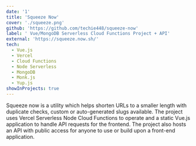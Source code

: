 ```yaml
---
date: '1'
title: 'Squeeze Now'
cover: './squeeze.png'
github: 'https://github.com/techie448/squeeze-now'
label: ' Vue/MongoDB Serverless Cloud Functions Project + API'
external: 'https://squeeze.now.sh/'
tech:
  - Vue.js
  - Vercel
  - Cloud Functions
  - Node Serverless
  - MongoDB
  - Monk.js
  - Yup.js
showInProjects: true
---
```


Squeeze now is a utility which helps shorten URLs to a smaller length with duplicate checks, custom or auto-generated slugs available.
The project uses Vercel Serverless Node Cloud Functions to operate and a static Vue.js application to handle API requests for the frontend.
The project also hosts an API with public access for anyone to use or build upon a front-end application.
